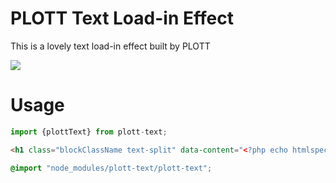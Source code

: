 # PLOTT Text Load-in Effect

This is a lovely text load-in effect built by PLOTT

![](https://media0.giphy.com/media/v1.Y2lkPTc5MGI3NjExcjFkZ2lsMjVkdjJvcndlejVkOGtwbGJobmhqY2RvOGswaTc4MDNtYSZlcD12MV9pbnRlcm5hbF9naWZfYnlfaWQmY3Q9Zw/cyEWZls4cGeJLJR67t/giphy.gif)

# Usage

```js
import {plottText} from plott-text;
```

```html
<h1 class="blockClassName text-split" data-content="<?php echo htmlspecialchars( $heading, ENT_QUOTES, 'UTF-8' ); ?>"><?php echo $heading; ?></h1>
```

```css
@import "node_modules/plott-text/plott-text";
```
